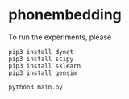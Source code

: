 # phonembedding

To run the experiments, please

```
pip3 install dynet
pip3 install scipy
pip3 install sklearn
pip3 install gensim

python3 main.py
```
